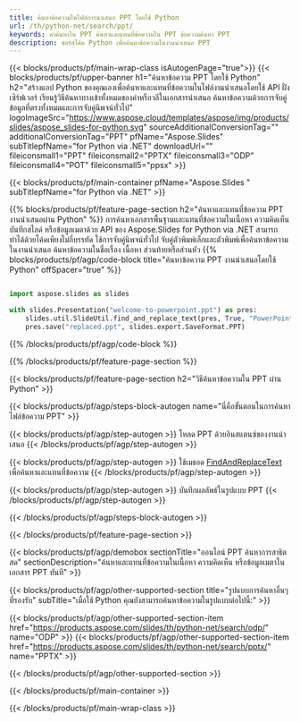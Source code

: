 ```yaml
---
title: ค้นหาข้อความในไฟล์การนำเสนอ PPT โดยใช้ Python
url: /th/python-net/search/ppt/
keywords: คำค้นหาใน PPT ค้นหาและแทนที่ข้อความใน PPT ข้อความค้นหา PPT
description: ซอร์สโค้ด Python เพื่อค้นหาข้อความในงานนำเสนอ PPT
---
```


{{< blocks/products/pf/main-wrap-class isAutogenPage="true">}}
{{< blocks/products/pf/upper-banner h1="ค้นหาข้อความ PPT โดยใช้ Python" h2="สร้างแอป Python ของคุณเองเพื่อค้นหาและแทนที่ข้อความในไฟล์งานนำเสนอโดยใช้ API ฝั่งเซิร์ฟเวอร์ เรียนรู้วิธีค้นหาทางเข้าทั้งหมดของคำหรือวลีในเอกสารนำเสนอ ค้นหาข้อความด้วยการจับคู่ข้อมูลที่ตรงทั้งหมดและการจับคู่นิพจน์ทั่วไป" logoImageSrc="https://www.aspose.cloud/templates/aspose/img/products/slides/aspose_slides-for-python.svg" sourceAdditionalConversionTag="" additionalConversionTag="PPT" pfName="Aspose.Slides" subTitlepfName="for Python via .NET" downloadUrl="" fileiconsmall1="PPT" fileiconsmall2="PPTX" fileiconsmall3="ODP" fileiconsmall4="POT" fileiconsmall5="ppsx" >}}

{{< blocks/products/pf/main-container pfName="Aspose.Slides " subTitlepfName="for Python via .NET" >}}

{{% blocks/products/pf/feature-page-section  h2="ค้นหาและแทนที่ข้อความ PPT งานนำเสนอผ่าน Python" %}}
การค้นหาเอกสารพื้นฐานและแทนที่ข้อความในเนื้อหา ความคิดเห็น บันทึกสไลด์ หรือข้อมูลเมตาด้วย API ของ Aspose.Slides for Python via .NET สามารถทำได้ด้วยโค้ดเพียงไม่กี่บรรทัด ใช้การจับคู่นิพจน์ทั่วไป จับคู่ตัวพิมพ์เล็กและตัวพิมพ์เพื่อค้นหาข้อความในงานนำเสนอ ค้นหาข้อความในชื่อเรื่อง เนื้อหา ส่วนท้ายหรือส่วนหัว
{{% blocks/products/pf/agp/code-block title="ค้นหาข้อความ PPT งานนำเสนอโดยใช้ Python" offSpacer="true" %}}

```py

import aspose.slides as slides

with slides.Presentation("welcome-to-powerpoint.ppt") as pres:
    slides.util.SlideUtil.find_and_replace_text(pres, True, "PowerPoint", "Aspose.Slides", None)
    pres.save("replaced.ppt", slides.export.SaveFormat.PPT)
```

{{% /blocks/products/pf/agp/code-block %}}

{{% /blocks/products/pf/feature-page-section %}}

{{< blocks/products/pf/feature-page-section  h2="วิธีค้นหาข้อความใน PPT ผ่าน Python" >}}

{{< blocks/products/pf/agp/steps-block-autogen name="นี่คือขั้นตอนในการค้นหาไฟล์ข้อความ PPT" >}}

{{< blocks/products/pf/agp/step-autogen >}}
โหลด PPT ด้วยอินสแตนซ์ของงานนำเสนอ
{{< /blocks/products/pf/agp/step-autogen >}}

{{< blocks/products/pf/agp/step-autogen >}}
ใช้เมธอด [FindAndReplaceText](https://reference.aspose.com/slides/python-net/aspose.slides.util/slideutil/) เพื่อค้นหาและแทนที่ข้อความ
{{< /blocks/products/pf/agp/step-autogen >}}

{{< blocks/products/pf/agp/step-autogen >}}
บันทึกผลลัพธ์ในรูปแบบ PPT
{{< /blocks/products/pf/agp/step-autogen >}}

{{< /blocks/products/pf/agp/steps-block-autogen >}}

{{< /blocks/products/pf/feature-page-section >}}

{{< blocks/products/pf/agp/demobox sectionTitle="ออนไลน์ PPT ค้นหาการสาธิตสด" sectionDescription="ค้นหาและแทนที่ข้อความในเนื้อหา ความคิดเห็น หรือข้อมูลเมตาในเอกสาร PPT ทันที" >}}

{{< blocks/products/pf/agp/other-supported-section title="รูปแบบการค้นหาอื่นๆ ที่รองรับ" subTitle="เมื่อใช้ Python คุณยังสามารถค้นหาข้อความในรูปแบบต่อไปนี้:" >}}

{{< blocks/products/pf/agp/other-supported-section-item href="https://products.aspose.com/slides/th/python-net/search/odp/" name="ODP" >}}
{{< blocks/products/pf/agp/other-supported-section-item href="https://products.aspose.com/slides/th/python-net/search/pptx/" name="PPTX" >}}


{{< /blocks/products/pf/agp/other-supported-section >}}

{{< /blocks/products/pf/main-container >}}
    
{{< /blocks/products/pf/main-wrap-class >}}